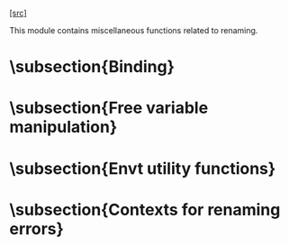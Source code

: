 [[src]](https://github.com/ghc/ghc/tree/master/compiler/rename/RnUtils.hs)


This module contains miscellaneous functions related to renaming.



# \subsection{Binding}


# \subsection{Free variable manipulation}


# \subsection{Envt utility functions}


# \subsection{Contexts for renaming errors}
